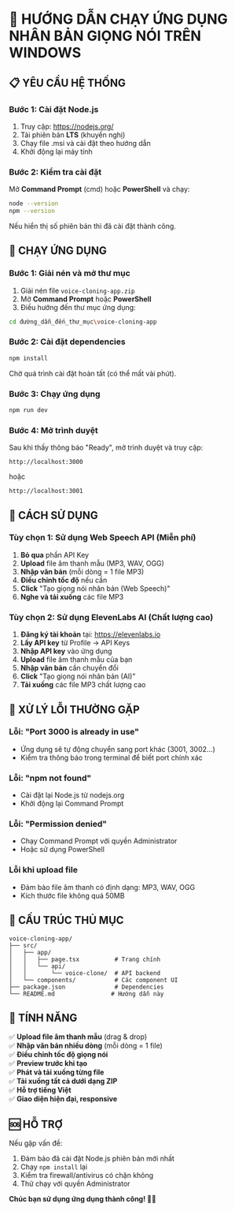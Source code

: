 # 🎤 HƯỚNG DẪN CHẠY ỨNG DỤNG NHÂN BẢN GIỌNG NÓI TRÊN WINDOWS

## 📋 YÊU CẦU HỆ THỐNG

### Bước 1: Cài đặt Node.js
1. Truy cập: https://nodejs.org/
2. Tải phiên bản **LTS** (khuyến nghị)
3. Chạy file .msi và cài đặt theo hướng dẫn
4. Khởi động lại máy tính

### Bước 2: Kiểm tra cài đặt
Mở **Command Prompt** (cmd) hoặc **PowerShell** và chạy:
```bash
node --version
npm --version
```
Nếu hiển thị số phiên bản thì đã cài đặt thành công.

## 🚀 CHẠY ỨNG DỤNG

### Bước 1: Giải nén và mở thư mục
1. Giải nén file `voice-cloning-app.zip` 
2. Mở **Command Prompt** hoặc **PowerShell**
3. Điều hướng đến thư mục ứng dụng:
```bash
cd đường_dẫn_đến_thư_mục\voice-cloning-app
```

### Bước 2: Cài đặt dependencies
```bash
npm install
```
Chờ quá trình cài đặt hoàn tất (có thể mất vài phút).

### Bước 3: Chạy ứng dụng
```bash
npm run dev
```

### Bước 4: Mở trình duyệt
Sau khi thấy thông báo "Ready", mở trình duyệt và truy cập:
```
http://localhost:3000
```
hoặc
```
http://localhost:3001
```

## 🎯 CÁCH SỬ DỤNG

### Tùy chọn 1: Sử dụng Web Speech API (Miễn phí)
1. **Bỏ qua** phần API Key
2. **Upload** file âm thanh mẫu (MP3, WAV, OGG)
3. **Nhập văn bản** (mỗi dòng = 1 file MP3)
4. **Điều chỉnh tốc độ** nếu cần
5. **Click** "Tạo giọng nói nhân bản (Web Speech)"
6. **Nghe và tải xuống** các file MP3

### Tùy chọn 2: Sử dụng ElevenLabs AI (Chất lượng cao)
1. **Đăng ký tài khoản** tại: https://elevenlabs.io
2. **Lấy API key** từ Profile → API Keys
3. **Nhập API key** vào ứng dụng
4. **Upload** file âm thanh mẫu của bạn
5. **Nhập văn bản** cần chuyển đổi
6. **Click** "Tạo giọng nói nhân bản (AI)"
7. **Tải xuống** các file MP3 chất lượng cao

## 🔧 XỬ LÝ LỖI THƯỜNG GẶP

### Lỗi: "Port 3000 is already in use"
- Ứng dụng sẽ tự động chuyển sang port khác (3001, 3002...)
- Kiểm tra thông báo trong terminal để biết port chính xác

### Lỗi: "npm not found"
- Cài đặt lại Node.js từ nodejs.org
- Khởi động lại Command Prompt

### Lỗi: "Permission denied"
- Chạy Command Prompt với quyền Administrator
- Hoặc sử dụng PowerShell

### Lỗi khi upload file
- Đảm bảo file âm thanh có định dạng: MP3, WAV, OGG
- Kích thước file không quá 50MB

## 📁 CẤU TRÚC THỦ MỤC
```
voice-cloning-app/
├── src/
│   ├── app/
│   │   ├── page.tsx          # Trang chính
│   │   └── api/
│   │       └── voice-clone/  # API backend
│   └── components/           # Các component UI
├── package.json              # Dependencies
└── README.md                # Hướng dẫn này
```

## 🎵 TÍNH NĂNG

✅ **Upload file âm thanh mẫu** (drag & drop)  
✅ **Nhập văn bản nhiều dòng** (mỗi dòng = 1 file)  
✅ **Điều chỉnh tốc độ giọng nói**  
✅ **Preview trước khi tạo**  
✅ **Phát và tải xuống từng file**  
✅ **Tải xuống tất cả dưới dạng ZIP**  
✅ **Hỗ trợ tiếng Việt**  
✅ **Giao diện hiện đại, responsive**  

## 🆘 HỖ TRỢ

Nếu gặp vấn đề:
1. Đảm bảo đã cài đặt Node.js phiên bản mới nhất
2. Chạy `npm install` lại
3. Kiểm tra firewall/antivirus có chặn không
4. Thử chạy với quyền Administrator

**Chúc bạn sử dụng ứng dụng thành công! 🎤✨**
